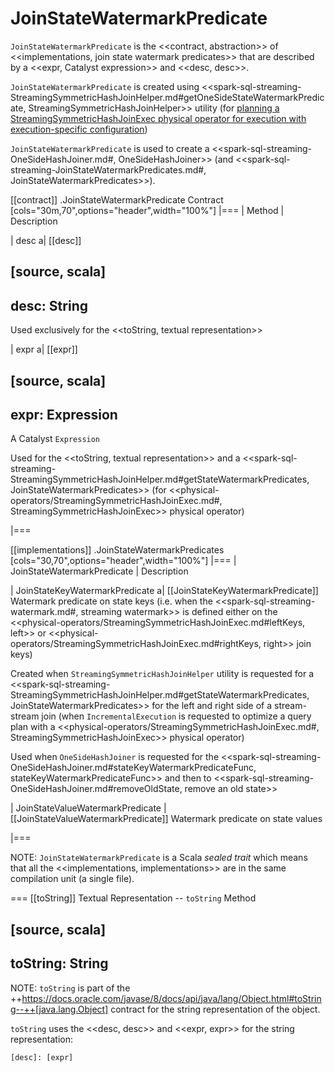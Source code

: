 # JoinStateWatermarkPredicate

`JoinStateWatermarkPredicate` is the <<contract, abstraction>> of <<implementations, join state watermark predicates>> that are described by a <<expr, Catalyst expression>> and <<desc, desc>>.

`JoinStateWatermarkPredicate` is created using <<spark-sql-streaming-StreamingSymmetricHashJoinHelper.md#getOneSideStateWatermarkPredicate, StreamingSymmetricHashJoinHelper>> utility (for [planning a StreamingSymmetricHashJoinExec physical operator for execution with execution-specific configuration](IncrementalExecution.md#state))

`JoinStateWatermarkPredicate` is used to create a <<spark-sql-streaming-OneSideHashJoiner.md#, OneSideHashJoiner>> (and <<spark-sql-streaming-JoinStateWatermarkPredicates.md#, JoinStateWatermarkPredicates>>).

[[contract]]
.JoinStateWatermarkPredicate Contract
[cols="30m,70",options="header",width="100%"]
|===
| Method
| Description

| desc
a| [[desc]]

[source, scala]
----
desc: String
----

Used exclusively for the <<toString, textual representation>>

| expr
a| [[expr]]

[source, scala]
----
expr: Expression
----

A Catalyst `Expression`

Used for the <<toString, textual representation>> and a <<spark-sql-streaming-StreamingSymmetricHashJoinHelper.md#getStateWatermarkPredicates, JoinStateWatermarkPredicates>> (for <<physical-operators/StreamingSymmetricHashJoinExec.md#, StreamingSymmetricHashJoinExec>> physical operator)

|===

[[implementations]]
.JoinStateWatermarkPredicates
[cols="30,70",options="header",width="100%"]
|===
| JoinStateWatermarkPredicate
| Description

| JoinStateKeyWatermarkPredicate
a| [[JoinStateKeyWatermarkPredicate]] Watermark predicate on state keys (i.e. when the <<spark-sql-streaming-watermark.md#, streaming watermark>> is defined either on the <<physical-operators/StreamingSymmetricHashJoinExec.md#leftKeys, left>> or <<physical-operators/StreamingSymmetricHashJoinExec.md#rightKeys, right>> join keys)

Created when `StreamingSymmetricHashJoinHelper` utility is requested for a <<spark-sql-streaming-StreamingSymmetricHashJoinHelper.md#getStateWatermarkPredicates, JoinStateWatermarkPredicates>> for the left and right side of a stream-stream join (when `IncrementalExecution` is requested to optimize a query plan with a <<physical-operators/StreamingSymmetricHashJoinExec.md#, StreamingSymmetricHashJoinExec>> physical operator)

Used when `OneSideHashJoiner` is requested for the <<spark-sql-streaming-OneSideHashJoiner.md#stateKeyWatermarkPredicateFunc, stateKeyWatermarkPredicateFunc>> and then to <<spark-sql-streaming-OneSideHashJoiner.md#removeOldState, remove an old state>>

| JoinStateValueWatermarkPredicate
| [[JoinStateValueWatermarkPredicate]] Watermark predicate on state values

|===

NOTE: `JoinStateWatermarkPredicate` is a Scala *sealed trait* which means that all the <<implementations, implementations>> are in the same compilation unit (a single file).

=== [[toString]] Textual Representation -- `toString` Method

[source, scala]
----
toString: String
----

NOTE: `toString` is part of the ++https://docs.oracle.com/javase/8/docs/api/java/lang/Object.html#toString--++[java.lang.Object] contract for the string representation of the object.

`toString` uses the <<desc, desc>> and <<expr, expr>> for the string representation:

```
[desc]: [expr]
```
